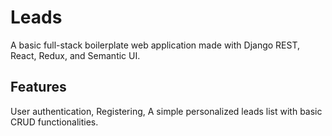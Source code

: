 # Leads
A basic full-stack boilerplate web application made with Django REST, React, Redux, and Semantic UI.

## Features
User authentication, Registering, A simple personalized leads list with basic CRUD functionalities.